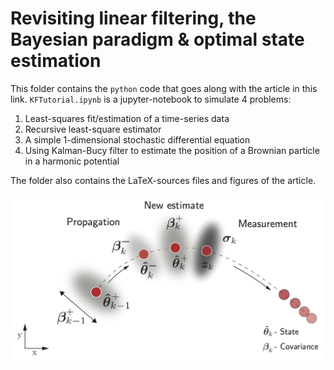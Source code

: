 # Revisiting linear filtering, the Bayesian paradigm \& optimal state estimation

This folder contains the `python` code that goes along with the article in this link.
`KFTutorial.ipynb` is a jupyter-notebook to simulate 4 problems:
<ol>
  <li>Least-squares fit/estimation of a time-series data</li>
  <li>Recursive least-square estimator </li>
  <li>A simple 1-dimensional stochastic differential equation</li>
  <li>Using Kalman-Bucy filter to estimate the position of a Brownian particle in a harmonic potential</li>
</ol>

 The folder also contains the LaTeX-sources files and figures of the article.

![Schematic](/figs/KFSchematic.png "Title poster")
